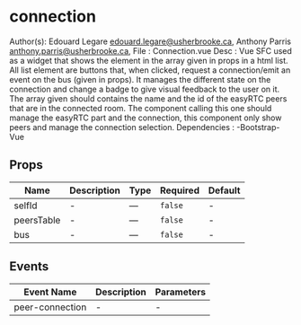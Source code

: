 # connection

Author(s):  Edouard Legare <edouard.legare@usherbrooke.ca>, Anthony Parris <anthony.parris@usherbrooke.ca>, File :  Connection.vue Desc :  Vue SFC used as a widget that shows the element in the array given in props in a html list. All list element are buttons that, when clicked, request a connection/emit an event on the bus (given in props). It manages the different state on the connection and change a badge to give visual feedback to the user on it. The array given should contains the name and the id of the easyRTC peers that are in the connected room. The component calling this one should manage the easyRTC part and the connection, this component only show peers and manage the connection selection. Dependencies : -Bootstrap-Vue

## Props

<!-- @vuese:connection:props:start -->
|Name|Description|Type|Required|Default|
|---|---|---|---|---|
|selfId|-|—|`false`|-|
|peersTable|-|—|`false`|-|
|bus|-|—|`false`|-|

<!-- @vuese:connection:props:end -->


## Events

<!-- @vuese:connection:events:start -->
|Event Name|Description|Parameters|
|---|---|---|
|peer-connection|-|-|

<!-- @vuese:connection:events:end -->


